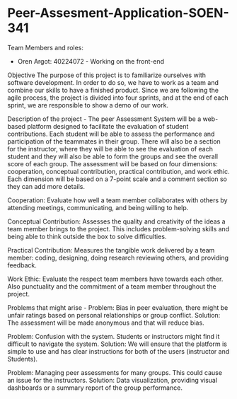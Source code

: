 # Peer-Assesment-Application-SOEN-341

Team Members and roles:
 - Oren Argot: 40224072 - Working on the front-end

Objective
  The purpose of this project is to familiarize ourselves with software development. In order to do so, we have to work as a team and combine our skills to have a finished product. Since we are following the agile process, the project is divided into four sprints, and at the end of each sprint, we are responsible to show a demo of our work. 

Description of the project - 
  The peer Assessment System will be a web-based platform designed to facilitate the evaluation of student contributions. Each student will be able to assess the performance and participation of the teammates in their group. There will also be a section for the instructor, where they will be able to see the evaluation of each student and they will also be able to form the groups and see the overall score of each group. The assessment will be based on four dimensions: cooperation, conceptual contribution, practical contribution, and work ethic. Each dimension will be based on a 7-point scale and a comment section so they can add more details.
  
  Cooperation: Evaluate how well a team member collaborates with others by attending meetings, communicating, and being willing to help.

  Conceptual Contribution: Assesses the quality and creativity of the ideas a team member brings to the project. This includes problem-solving skills and being able to        think outside the box to solve difficulties.

  Practical Contribution: Measures the tangible work delivered by a team member: coding, designing, doing research reviewing others, and providing feedback.

  Work Ethic: Evaluate the respect team members have towards each other. Also punctuality and the commitment of a team member throughout the project.
  
  
Problems that might arise - 
  Problem: Bias in peer evaluation, there might be unfair ratings based on personal relationships or group conflict.
  Solution: The assessment will be made anonymous and that will reduce bias.

  Problem: Confusion with the system. Students or instructors might find it difficult to navigate the system.
  Solution: We will ensure that the platform is simple to use and has clear instructions for both of the users (instructor and Students).

  Problem: Managing peer assessments for many groups. This could cause an issue for the instructors.
  Solution: Data visualization, providing visual dashboards or a summary report of the group performance.

  
